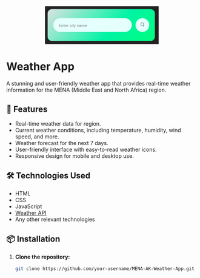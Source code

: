 <div align="center">
  <img src=https://github.com/UzairShekhani/Weather-App/blob/main/Capture8.PNG alt=" Weather App" width="300">
</div>

# Weather App

A stunning and user-friendly weather app that provides real-time weather information for the MENA (Middle East and North Africa) region.

## 🚀 Features

- Real-time weather data for region.
- Current weather conditions, including temperature, humidity, wind speed, and more.
- Weather forecast for the next 7 days.
- User-friendly interface with easy-to-read weather icons.
- Responsive design for mobile and desktop use.

## 🛠️ Technologies Used

- HTML
- CSS
- JavaScript
- [Weather API](a6ced15283c007dfde8c52d6c87be5b4)
- Any other relevant technologies

## 📦 Installation

1. **Clone the repository:**
   ```bash
   git clone https://github.com/your-username/MENA-AK-Weather-App.git
